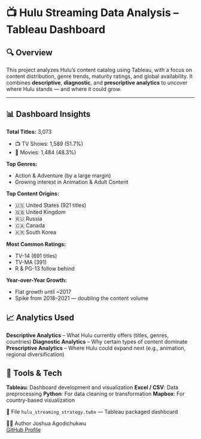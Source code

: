 # 📺 Hulu Streaming Data Analysis – Tableau Dashboard

## 🔍 Overview

This project analyzes Hulu’s content catalog using Tableau, with a focus on content distribution, genre trends, maturity ratings, and global availability. It combines **descriptive**, **diagnostic**, and **prescriptive analytics** to uncover where Hulu stands — and where it could grow.

---

## 📊 Dashboard Insights

**Total Titles:** 3,073  
- 📺 TV Shows: 1,589 (51.7%)  
- 🎥 Movies: 1,484 (48.3%)

**Top Genres:**  
- Action & Adventure (by a large margin)  
- Growing interest in Animation & Adult Content

**Top Content Origins:**  
- 🇺🇸 United States (921 titles)  
- 🇬🇧 United Kingdom  
- 🇷🇺 Russia  
- 🇨🇦 Canada  
- 🇰🇷 South Korea

**Most Common Ratings:**  
- TV-14 (691 titles)  
- TV-MA (391)  
- R & PG-13 follow behind

**Year-over-Year Growth:**  
- Flat growth until ~2017  
- Spike from 2018–2021 — doubling the content volume



## 📈 Analytics Used
**Descriptive Analytics** – What Hulu currently offers (titles, genres, countries)
**Diagnostic Analytics** – Why certain types of content dominate
**Prescriptive Analytics** – Where Hulu could expand next (e.g., animation, regional diversification)


## 🧰 Tools & Tech
**Tableau**: Dashboard development and visualization
**Excel / CSV**: Data preprocessing
**Python**: For data cleaning or transformation
**Mapbox**: For country-based visualization



 📁 File
`hulu_streaming_strategy.twbx` — Tableau packaged dashboard


 🧑‍💻 Author
Joshua Agodichukwu  
[GitHub Profile](https://github.com/ikjish)
